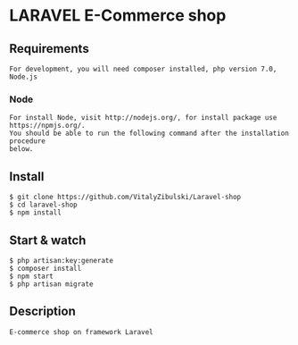 # LARAVEL E-Commerce shop

## Requirements

    For development, you will need composer installed, php version 7.0, Node.js

### Node

    For install Node, visit http://nodejs.org/, for install package use https://npmjs.org/.
    You should be able to run the following command after the installation procedure
    below.

## Install

    $ git clone https://github.com/VitalyZibulski/Laravel-shop
    $ cd laravel-shop
    $ npm install

## Start & watch
    
    $ php artisan:key:generate
    $ composer install
    $ npm start
    $ php artisan migrate

## Description
    
    E-commerce shop on framework Laravel

